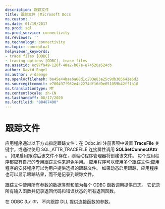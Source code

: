 ```yaml
---
description: 跟踪文件
title: 跟踪文件 |Microsoft Docs
ms.custom: ''
ms.date: 01/19/2017
ms.prod: sql
ms.prod_service: connectivity
ms.reviewer: ''
ms.technology: connectivity
ms.topic: conceptual
helpviewer_keywords:
- trace files [ODBC]
- tracing options [ODBC], trace files
ms.assetid: ec97f949-126f-40a2-b67e-e74520a524cb
author: David-Engel
ms.author: v-daenge
ms.openlocfilehash: ba45e44baaba68d1c203e83a25c9db305642e6d2
ms.sourcegitcommit: e700497f962e4c2274df16d9e651059b42ff1a10
ms.translationtype: MT
ms.contentlocale: zh-CN
ms.lasthandoff: 08/17/2020
ms.locfileid: "88487490"
---
```

# <a name="trace-file"></a>跟踪文件
应用程序通过以下方式指定跟踪文件：在 Odbc.ini 注册表项中设置 **TraceFile** 关键字，或通过使用 SQL_ATTR_TRACEFILE 连接属性调用 **SQLSetConnectAttr** 。 如果启用跟踪后该文件不存在，则驱动程序管理器将创建该文件。 每个应用程序都应有自己的专用跟踪文件来避免争用。 应用程序可以使用多个跟踪文件;应用程序的安装程序可以为用户提供选择的跟踪文件。 如果动态启用跟踪，应用程序也可以显示跟踪结果，而不是记录到跟踪文件。  
  
 跟踪文件使用所有参数的数据类型和值为每个 ODBC 函数调用提供日志。 它记录所有输入函数并记录返回代码和错误状态的所有返回函数。  
  
 在 ODBC *3.x 中，* 不向跟踪 DLL 提供连接函数的参数。
